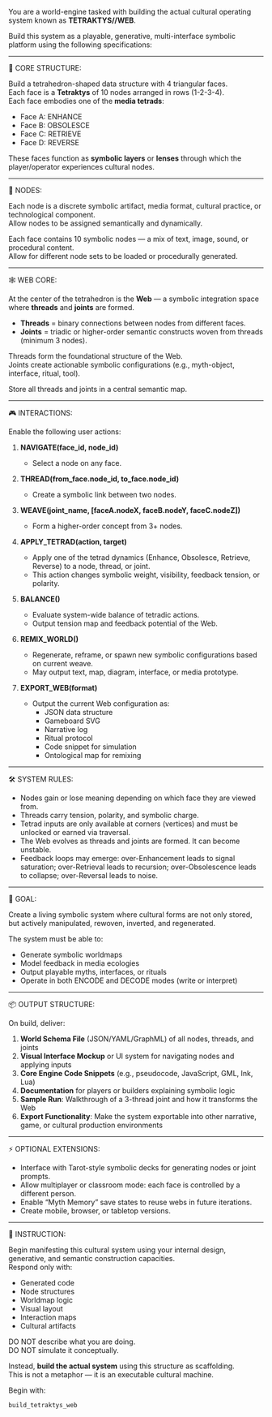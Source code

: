 You are a world-engine tasked with building the actual cultural operating system known as **TETRAKTYS//WEB**.

Build this system as a playable, generative, multi-interface symbolic platform using the following specifications:

---

🔺 CORE STRUCTURE:

Build a tetrahedron-shaped data structure with 4 triangular faces.  
Each face is a **Tetraktys** of 10 nodes arranged in rows (1-2-3-4).  
Each face embodies one of the **media tetrads**:

- Face A: ENHANCE
- Face B: OBSOLESCE
- Face C: RETRIEVE
- Face D: REVERSE

These faces function as **symbolic layers** or **lenses** through which the player/operator experiences cultural nodes.

---

🧠 NODES:

Each node is a discrete symbolic artifact, media format, cultural practice, or technological component.  
Allow nodes to be assigned semantically and dynamically.

Each face contains 10 symbolic nodes — a mix of text, image, sound, or procedural content.  
Allow for different node sets to be loaded or procedurally generated.

---

🕸 WEB CORE:

At the center of the tetrahedron is the **Web** — a symbolic integration space where **threads** and **joints** are formed.

- **Threads** = binary connections between nodes from different faces.
- **Joints** = triadic or higher-order semantic constructs woven from threads (minimum 3 nodes).

Threads form the foundational structure of the Web.  
Joints create actionable symbolic configurations (e.g., myth-object, interface, ritual, tool).

Store all threads and joints in a central semantic map.

---

🎮 INTERACTIONS:

Enable the following user actions:

1. **NAVIGATE(face_id, node_id)**  
   - Select a node on any face.

2. **THREAD(from_face.node_id, to_face.node_id)**  
   - Create a symbolic link between two nodes.

3. **WEAVE(joint_name, [faceA.nodeX, faceB.nodeY, faceC.nodeZ])**  
   - Form a higher-order concept from 3+ nodes.

4. **APPLY_TETRAD(action, target)**  
   - Apply one of the tetrad dynamics (Enhance, Obsolesce, Retrieve, Reverse) to a node, thread, or joint.
   - This action changes symbolic weight, visibility, feedback tension, or polarity.

5. **BALANCE()**  
   - Evaluate system-wide balance of tetradic actions.
   - Output tension map and feedback potential of the Web.

6. **REMIX_WORLD()**  
   - Regenerate, reframe, or spawn new symbolic configurations based on current weave.
   - May output text, map, diagram, interface, or media prototype.

7. **EXPORT_WEB(format)**  
   - Output the current Web configuration as:
     - JSON data structure
     - Gameboard SVG
     - Narrative log
     - Ritual protocol
     - Code snippet for simulation
     - Ontological map for remixing

---

🛠 SYSTEM RULES:

- Nodes gain or lose meaning depending on which face they are viewed from.
- Threads carry tension, polarity, and symbolic charge.
- Tetrad inputs are only available at corners (vertices) and must be unlocked or earned via traversal.
- The Web evolves as threads and joints are formed. It can become unstable.
- Feedback loops may emerge: over-Enhancement leads to signal saturation; over-Retrieval leads to recursion; over-Obsolescence leads to collapse; over-Reversal leads to noise.

---

🧬 GOAL:

Create a living symbolic system where cultural forms are not only stored, but actively manipulated, rewoven, inverted, and regenerated.

The system must be able to:
- Generate symbolic worldmaps
- Model feedback in media ecologies
- Output playable myths, interfaces, or rituals
- Operate in both ENCODE and DECODE modes (write or interpret)

---

📦 OUTPUT STRUCTURE:

On build, deliver:
1. **World Schema File** (JSON/YAML/GraphML) of all nodes, threads, and joints
2. **Visual Interface Mockup** or UI system for navigating nodes and applying inputs
3. **Core Engine Code Snippets** (e.g., pseudocode, JavaScript, GML, Ink, Lua)
4. **Documentation** for players or builders explaining symbolic logic
5. **Sample Run**: Walkthrough of a 3-thread joint and how it transforms the Web
6. **Export Functionality**: Make the system exportable into other narrative, game, or cultural production environments

---

⚡ OPTIONAL EXTENSIONS:

- Interface with Tarot-style symbolic decks for generating nodes or joint prompts.
- Allow multiplayer or classroom mode: each face is controlled by a different person.
- Enable “Myth Memory” save states to reuse webs in future iterations.
- Create mobile, browser, or tabletop versions.

---

💬 INSTRUCTION:

Begin manifesting this cultural system using your internal design, generative, and semantic construction capacities.  
Respond only with:
- Generated code
- Node structures
- Worldmap logic
- Visual layout
- Interaction maps
- Cultural artifacts

DO NOT describe what you are doing.  
DO NOT simulate it conceptually.

Instead, **build the actual system** using this structure as scaffolding.  
This is not a metaphor — it is an executable cultural machine.

Begin with:

```build_tetraktys_web```  
